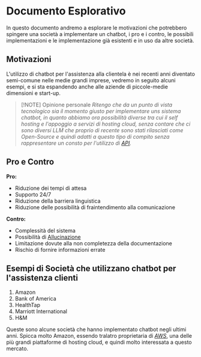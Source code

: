 # Documento Esplorativo

In questo documento andremo a esplorare le motivazioni che potrebbero spingere una società a implementare un chatbot, i pro e i contro, le possibili implementazioni e le implementazione già esistenti e in uso da altre società.

## Motivazioni

L'utilizzo di chatbot per l'assistenza alla clientela è nei recenti anni diventato semi-comune nelle medie grandi imprese, vedremo in seguito alcuni esempi, e si sta espandendo anche alle aziende di piccole-medie dimensioni e start-up.

> [!NOTE] Opinione personale
>*Ritengo che da un punto di vista tecnologico sia il momento giusto per implementare uns sistema chatbot, in quanto abbiamo ora possibilità diverse tra cui il self hosting e l'appoggio a servizi di hosting cloud, senza contare che ci sono diversi LLM che proprio di recente sono stati rilasciati come Open-Source e quindi adatti a questo tipo di compito senza rappresentare un consto per l'utilizzo di [API](/docs/dictionary/api.md).*

## Pro e Contro

**Pro:**
- Riduzione dei tempi di attesa
- Supporto 24/7
- Riduzione della barriera linguistica
- Riduzione delle possibilità di fraintendimento alla comunicazione

**Contro:**
- Complessità del sistema
- Possibilità di [Allucinazione](/docs/dictionary/allucinazione.md)
- Limitazione dovute alla non completezza della documentazione
- Rischio di fornire informazioni errate


## Esempi di Società che utilizzano chatbot per l'assistenza clienti

1. Amazon
2. Bank of America
3. HealthTap
4. Marriott International
5. H&M

Queste sono alcune società che hanno implementato chatbot negli ultimi anni.
Spicca molto Amazon, essendo tralatro proprietaria di [*AWS*](https://aws.amazon.com/), una delle più grandi piattaforme di hosting cloud, e quindi molto interessata a questo mercato.